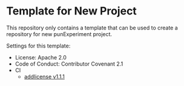# Template for New Project
This repository only contains a template that can be used to create a repository
for new punExperiment project.

Settings for this template:
* License: Apache 2.0
* Code of Conduct: Contributor Covenant 2.1
* CI
  - [addlicense v1.1.1](https://github.com/google/addlicense/releases/tag/v1.1.1)

